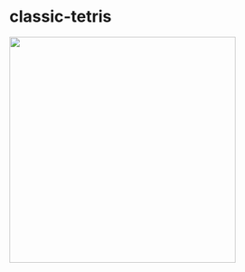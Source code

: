 # classic-tetris
<img src="https://user-images.githubusercontent.com/58000763/151942579-728ff86b-d5e7-4d1a-9077-412c9ff70bbb.png" width=400>
